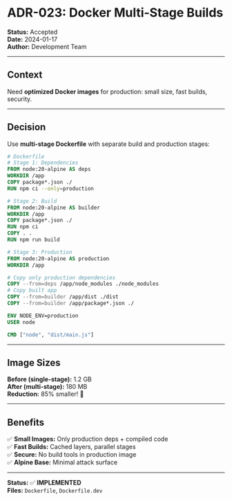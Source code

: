 # ADR-023: Docker Multi-Stage Builds

**Status:** Accepted  
**Date:** 2024-01-17  
**Author:** Development Team

---

## Context

Need **optimized Docker images** for production: small size, fast builds, security.

---

## Decision

Use **multi-stage Dockerfile** with separate build and production stages:

```dockerfile
# Dockerfile
# Stage 1: Dependencies
FROM node:20-alpine AS deps
WORKDIR /app
COPY package*.json ./
RUN npm ci --only=production

# Stage 2: Build
FROM node:20-alpine AS builder
WORKDIR /app
COPY package*.json ./
RUN npm ci
COPY . .
RUN npm run build

# Stage 3: Production
FROM node:20-alpine AS production
WORKDIR /app

# Copy only production dependencies
COPY --from=deps /app/node_modules ./node_modules
# Copy built app
COPY --from=builder /app/dist ./dist
COPY --from=builder /app/package*.json ./

ENV NODE_ENV=production
USER node

CMD ["node", "dist/main.js"]
```

---

## Image Sizes

**Before (single-stage):** 1.2 GB  
**After (multi-stage):** 180 MB  
**Reduction:** 85% smaller! 🚀

---

## Benefits

✅ **Small Images:** Only production deps + compiled code  
✅ **Fast Builds:** Cached layers, parallel stages  
✅ **Secure:** No build tools in production image  
✅ **Alpine Base:** Minimal attack surface

---

**Status:** ✅ **IMPLEMENTED**  
**Files:** `Dockerfile`, `Dockerfile.dev`
